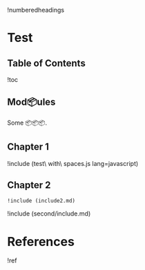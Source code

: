 !numberedheadings

# Test

## Table of Contents

!toc

## Mod📦ules

Some 📦📦📦.

## Chapter 1

!include (test\ with\ spaces.js lang=javascript)

[markedppninja]: https://github.com/sharpninja/markedpp

## Chapter 2

    !include (include2.md)

[amnesty]: http://www.amnesty.org/ "Amnesty International Homepage"

!include (second/include.md)

# References

!ref

